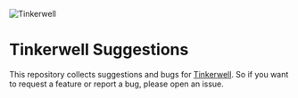 ![Tinkerwell](https://tinkerwell.app/images/card.png)

# Tinkerwell Suggestions

This repository collects suggestions and bugs for [Tinkerwell](https://tinkerwell.app). So if you want to request a feature or report a bug, please open an issue.
